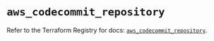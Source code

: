 # `aws_codecommit_repository`

Refer to the Terraform Registry for docs: [`aws_codecommit_repository`](https://registry.terraform.io/providers/hashicorp/aws/5.99.0/docs/resources/codecommit_repository).
